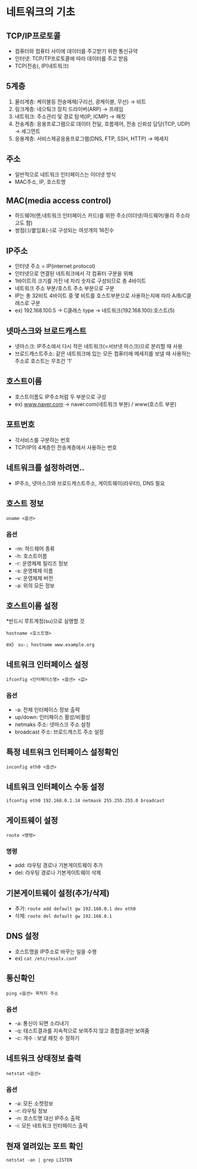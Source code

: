# 네트워크의 기초
## TCP/IP프로토콜
 - 컴퓨터와 컴퓨터 사이에 데이터를 주고받기 위한 통신규약
 - 인터넷: TCP/TP프로토콜에 따라 데이터를 주고 받음
 - TCP(전송), IP(네트워크)

## 5계층
 1. 물리계층: 케이블등 전송매체(구리선, 광케이블, 무선) → 비트
 1. 링크계층: 네으퉈크 장치 드라이버(ARP) → 프레임
 1. 네트워크: 주소관리 및 경로 탐색(IP, ICMP) → 패킷
 1. 전송계층: 응용프로그램으로 데이터 전달, 흐름제어, 전송 신뢰성 담당(TCP, UDP) → 세그먼트
 1. 응용계층: 서비스제공응용프로그램(DNS, FTP, SSH, HTTP) → 메세지

## 주소
 - 일반적으로 네트워크 인터페이스는 이더넷 방식
 - MAC주소, IP, 호스트명

## MAC(media access control)
 - 하드웨어(랜;네트워크 인터페이스 카드)를 위한 주소(이더넷/하드웨어/물리 주소라고도 함)
 - 쌍점(:)/붙임표(-)로 구성되는 여섯개의 16진수

## IP주소
 - 인터넷 주소 = IP(internet protocol)
 - 인터넷으로 연결된 네트워크에서 각 컴퓨터 구분을 위해
 - 1바이트의 크기를 가진 네 자리 숫자로 구성되므로 총 4바이트
 - 네트워크 주소 부분/호스트 주소 부분으로 구분
 - IP는 총 32비트 4바이트 중 몇 비트를 호스트부분으로 사용하는지에 따라 A/B/C클래스로 구분
 - ex) 192.168.100.5 → C클래스 type → 네트워크(192.168.100):호스트(5)

## 넷마스크와 브로드캐스트
 - 넷마스크: IP주소에서 다시 작은 네트워크(=서브넷 마스크)으로 분리할 때 사용 
 - 브로드캐스트주소: 같은 네트워크에 있는 모든 컴퓨터에 메세지를 보낼 때 사용하는 주소로 호스트는 무조건 '1'

## 호스트이름
 - 호스트이름도 IP주소처럼 두 부분으로 구성
 - ex) www.naver.com → naver.com(네트워크 부분) / www(호스트 부분)

## 포트번호
 - 각서비스를 구분하는 번호
 - TCP/IP의 4계층인 전송계층에서 사용하는 번호

## 네트워크를 설정하려면..
 - IP주소, 넷마스크와 브로드캐스트주소, 게이트웨이(라우터), DNS 필요

## 호스트 정보
```uname <옵션>```
### 옵션
 - -m: 하드웨어 종류
 - -h: 호스트이름
 - -r: 운영체제 릴리즈 정보
 - -s: 운영체제 이름
 - -v: 운영체제 버전
 - -a: 위의 모든 정보

## 호스트이름 설정
*반드시 루트계정(su)으로 실행할 것

```hostname <호스트명>```

ex) ``` su-; hostname www.example.org```

## 네트워크 인터페이스 설정
```ifconfig <인터페이스명> <옵션> <값>```
### 옵션
 - -a: 전체 인터페이스 정보 출력
 - up/down: 인터페이스 활성/비활성
 - netmaks 주소: 넷마스크 주소 설정
 - broadcast 주소: 브로드캐스트 주소 설정

## 특정 네트워크 인터페이스 설정확인
```inconfig eth0 <옵션>```

## 네트워크 인터페이스 수동 설정
```ifconfig eth0 192.168.0.1.14 netmask 255.255.255.0 broadcast```

## 게이트웨이 설정
```route <명령>```
### 명령
 - add: 라우팅 경로나 기본게이트웨이 추가
 - del: 라우팅 경로나 기본게이트웨이 삭제

## 기본게이트웨이 설정(추가/삭제)
 - 추가: ```route add default gw 192.168.0.1 dev eth0```
 - 삭제: ```route del default gw 192.168.0.1```

## DNS 설정
 - 호스트명을 IP주소로 바꾸는 일을 수행
 - ex) ```cat /etc/resolv.conf```

## 통신확인
```ping <옵션> 목적지 주소```
### 옵션
 - -a: 통신이 되면 소리내기
 - -q: 테스트결과를 지속적으로 보여주지 않고 종합결과만 보여줌
 - -c: 개수 : 보낼 패킷 수 정하기

## 네트워크 상태정보 출력
```netstat <옵션>```
### 옵션
 - -a: 모든 소켓정보
 - -r: 라우팅 정보
 - -n: 호스트명 대신 IP주소 출력
 - -i: 모든 네트워크 인터페이스 출력

## 현재 열려있는 포트 확인
```netstat -an | grep LISTEN```
